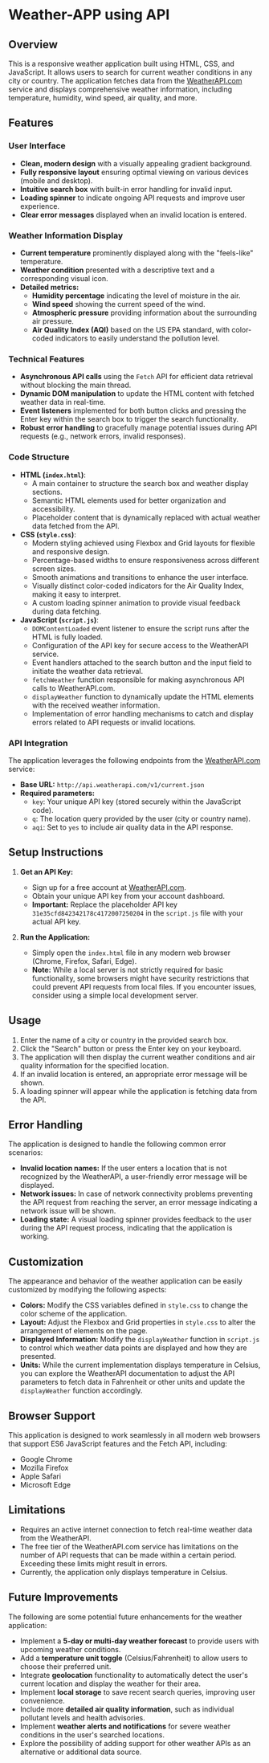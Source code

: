 # Weather-APP using API

## Overview

This is a responsive weather application built using HTML, CSS, and JavaScript. It allows users to search for current weather conditions in any city or country. The application fetches data from the [WeatherAPI.com](https://www.weatherapi.com/) service and displays comprehensive weather information, including temperature, humidity, wind speed, air quality, and more.

## Features

### User Interface

* **Clean, modern design** with a visually appealing gradient background.
* **Fully responsive layout** ensuring optimal viewing on various devices (mobile and desktop).
* **Intuitive search box** with built-in error handling for invalid input.
* **Loading spinner** to indicate ongoing API requests and improve user experience.
* **Clear error messages** displayed when an invalid location is entered.

### Weather Information Display

* **Current temperature** prominently displayed along with the "feels-like" temperature.
* **Weather condition** presented with a descriptive text and a corresponding visual icon.
* **Detailed metrics:**
    * **Humidity percentage** indicating the level of moisture in the air.
    * **Wind speed** showing the current speed of the wind.
    * **Atmospheric pressure** providing information about the surrounding air pressure.
    * **Air Quality Index (AQI)** based on the US EPA standard, with color-coded indicators to easily understand the pollution level.

### Technical Features

* **Asynchronous API calls** using the `Fetch` API for efficient data retrieval without blocking the main thread.
* **Dynamic DOM manipulation** to update the HTML content with fetched weather data in real-time.
* **Event listeners** implemented for both button clicks and pressing the Enter key within the search box to trigger the search functionality.
* **Robust error handling** to gracefully manage potential issues during API requests (e.g., network errors, invalid responses).

### Code Structure

* **HTML (`index.html`)**:
    * A main container to structure the search box and weather display sections.
    * Semantic HTML elements used for better organization and accessibility.
    * Placeholder content that is dynamically replaced with actual weather data fetched from the API.
* **CSS (`style.css`)**:
    * Modern styling achieved using Flexbox and Grid layouts for flexible and responsive design.
    * Percentage-based widths to ensure responsiveness across different screen sizes.
    * Smooth animations and transitions to enhance the user interface.
    * Visually distinct color-coded indicators for the Air Quality Index, making it easy to interpret.
    * A custom loading spinner animation to provide visual feedback during data fetching.
* **JavaScript (`script.js`)**:
    * `DOMContentLoaded` event listener to ensure the script runs after the HTML is fully loaded.
    * Configuration of the API key for secure access to the WeatherAPI service.
    * Event handlers attached to the search button and the input field to initiate the weather data retrieval.
    * `fetchWeather` function responsible for making asynchronous API calls to WeatherAPI.com.
    * `displayWeather` function to dynamically update the HTML elements with the received weather information.
    * Implementation of error handling mechanisms to catch and display errors related to API requests or invalid locations.

### API Integration

The application leverages the following endpoints from the [WeatherAPI.com](https://www.weatherapi.com/) service:

* **Base URL:** `http://api.weatherapi.com/v1/current.json`
* **Required parameters:**
    * `key`: Your unique API key (stored securely within the JavaScript code).
    * `q`: The location query provided by the user (city or country name).
    * `aqi`: Set to `yes` to include air quality data in the API response.

## Setup Instructions

1.  **Get an API Key:**
    * Sign up for a free account at [WeatherAPI.com](https://www.weatherapi.com/).
    * Obtain your unique API key from your account dashboard.
    * **Important:** Replace the placeholder API key `31e35cfd842342178c4172007250204` in the `script.js` file with your actual API key.

2.  **Run the Application:**
    * Simply open the `index.html` file in any modern web browser (Chrome, Firefox, Safari, Edge).
    * **Note:** While a local server is not strictly required for basic functionality, some browsers might have security restrictions that could prevent API requests from local files. If you encounter issues, consider using a simple local development server.

## Usage

1.  Enter the name of a city or country in the provided search box.
2.  Click the "Search" button or press the Enter key on your keyboard.
3.  The application will then display the current weather conditions and air quality information for the specified location.
4.  If an invalid location is entered, an appropriate error message will be shown.
5.  A loading spinner will appear while the application is fetching data from the API.

## Error Handling

The application is designed to handle the following common error scenarios:

* **Invalid location names:** If the user enters a location that is not recognized by the WeatherAPI, a user-friendly error message will be displayed.
* **Network issues:** In case of network connectivity problems preventing the API request from reaching the server, an error message indicating a network issue will be shown.
* **Loading state:** A visual loading spinner provides feedback to the user during the API request process, indicating that the application is working.

## Customization

The appearance and behavior of the weather application can be easily customized by modifying the following aspects:

* **Colors:** Modify the CSS variables defined in `style.css` to change the color scheme of the application.
* **Layout:** Adjust the Flexbox and Grid properties in `style.css` to alter the arrangement of elements on the page.
* **Displayed Information:** Modify the `displayWeather` function in `script.js` to control which weather data points are displayed and how they are presented.
* **Units:** While the current implementation displays temperature in Celsius, you can explore the WeatherAPI documentation to adjust the API parameters to fetch data in Fahrenheit or other units and update the `displayWeather` function accordingly.

## Browser Support

This application is designed to work seamlessly in all modern web browsers that support ES6 JavaScript features and the Fetch API, including:

* Google Chrome
* Mozilla Firefox
* Apple Safari
* Microsoft Edge

## Limitations

* Requires an active internet connection to fetch real-time weather data from the WeatherAPI.
* The free tier of the WeatherAPI.com service has limitations on the number of API requests that can be made within a certain period. Exceeding these limits might result in errors.
* Currently, the application only displays temperature in Celsius.

## Future Improvements

The following are some potential future enhancements for the weather application:

* Implement a **5-day or multi-day weather forecast** to provide users with upcoming weather conditions.
* Add a **temperature unit toggle** (Celsius/Fahrenheit) to allow users to choose their preferred unit.
* Integrate **geolocation** functionality to automatically detect the user's current location and display the weather for their area.
* Implement **local storage** to save recent search queries, improving user convenience.
* Include more **detailed air quality information**, such as individual pollutant levels and health advisories.
* Implement **weather alerts and notifications** for severe weather conditions in the user's searched locations.
* Explore the possibility of adding support for other weather APIs as an alternative or additional data source.
